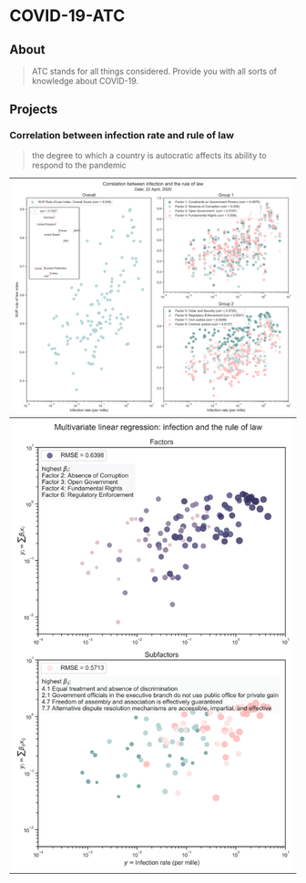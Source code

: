 # COVID-19-ATC

## About

> ATC stands for all things considered. Provide you with all sorts of knowledge about COVID-19.

## Projects

### Correlation between infection rate and rule of law
> the degree to which a country is autocratic affects its ability to respond to the pandemic

<table>
  <tr>
    <th><img width="800" src="./scripts/figures_rule_of_law/rol_general.png" ></th>
  </tr>
  <tr>
    <th><img width="800" src="./scripts/figures_rule_of_law/rol_mv_regression.png" ></th>
  </tr>
</table>


